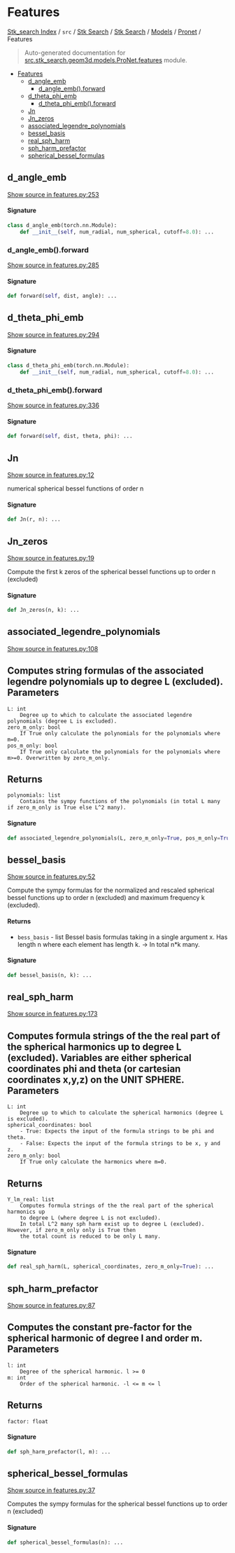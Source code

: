 # Features

[Stk_search Index](../../../../../README.md#stk_search-index) / `src` / [Stk Search](../../../index.md#stk-search) / [Stk Search](../../../index.md#stk-search) / [Models](../index.md#models) / [Pronet](./index.md#pronet) / Features

> Auto-generated documentation for [src.stk_search.geom3d.models.ProNet.features](https://github.com/mohammedazzouzi15/STK_search/blob/main/src/stk_search/geom3d/models/ProNet/features.py) module.

- [Features](#features)
  - [d_angle_emb](#d_angle_emb)
    - [d_angle_emb().forward](#d_angle_emb()forward)
  - [d_theta_phi_emb](#d_theta_phi_emb)
    - [d_theta_phi_emb().forward](#d_theta_phi_emb()forward)
  - [Jn](#jn)
  - [Jn_zeros](#jn_zeros)
  - [associated_legendre_polynomials](#associated_legendre_polynomials)
  - [bessel_basis](#bessel_basis)
  - [real_sph_harm](#real_sph_harm)
  - [sph_harm_prefactor](#sph_harm_prefactor)
  - [spherical_bessel_formulas](#spherical_bessel_formulas)

## d_angle_emb

[Show source in features.py:253](https://github.com/mohammedazzouzi15/STK_search/blob/main/src/stk_search/geom3d/models/ProNet/features.py#L253)

#### Signature

```python
class d_angle_emb(torch.nn.Module):
    def __init__(self, num_radial, num_spherical, cutoff=8.0): ...
```

### d_angle_emb().forward

[Show source in features.py:285](https://github.com/mohammedazzouzi15/STK_search/blob/main/src/stk_search/geom3d/models/ProNet/features.py#L285)

#### Signature

```python
def forward(self, dist, angle): ...
```



## d_theta_phi_emb

[Show source in features.py:294](https://github.com/mohammedazzouzi15/STK_search/blob/main/src/stk_search/geom3d/models/ProNet/features.py#L294)

#### Signature

```python
class d_theta_phi_emb(torch.nn.Module):
    def __init__(self, num_radial, num_spherical, cutoff=8.0): ...
```

### d_theta_phi_emb().forward

[Show source in features.py:336](https://github.com/mohammedazzouzi15/STK_search/blob/main/src/stk_search/geom3d/models/ProNet/features.py#L336)

#### Signature

```python
def forward(self, dist, theta, phi): ...
```



## Jn

[Show source in features.py:12](https://github.com/mohammedazzouzi15/STK_search/blob/main/src/stk_search/geom3d/models/ProNet/features.py#L12)

numerical spherical bessel functions of order n

#### Signature

```python
def Jn(r, n): ...
```



## Jn_zeros

[Show source in features.py:19](https://github.com/mohammedazzouzi15/STK_search/blob/main/src/stk_search/geom3d/models/ProNet/features.py#L19)

Compute the first k zeros of the spherical bessel functions up to order n (excluded)

#### Signature

```python
def Jn_zeros(n, k): ...
```



## associated_legendre_polynomials

[Show source in features.py:108](https://github.com/mohammedazzouzi15/STK_search/blob/main/src/stk_search/geom3d/models/ProNet/features.py#L108)

Computes string formulas of the associated legendre polynomials up to degree L (excluded).
Parameters
----------
    L: int
        Degree up to which to calculate the associated legendre polynomials (degree L is excluded).
    zero_m_only: bool
        If True only calculate the polynomials for the polynomials where m=0.
    pos_m_only: bool
        If True only calculate the polynomials for the polynomials where m>=0. Overwritten by zero_m_only.
Returns
-------
    polynomials: list
        Contains the sympy functions of the polynomials (in total L many if zero_m_only is True else L^2 many).

#### Signature

```python
def associated_legendre_polynomials(L, zero_m_only=True, pos_m_only=True): ...
```



## bessel_basis

[Show source in features.py:52](https://github.com/mohammedazzouzi15/STK_search/blob/main/src/stk_search/geom3d/models/ProNet/features.py#L52)

Compute the sympy formulas for the normalized and rescaled spherical bessel functions up to
order n (excluded) and maximum frequency k (excluded).

#### Returns

- `bess_basis` - list
    Bessel basis formulas taking in a single argument x.
    Has length n where each element has length k. -> In total n*k many.

#### Signature

```python
def bessel_basis(n, k): ...
```



## real_sph_harm

[Show source in features.py:173](https://github.com/mohammedazzouzi15/STK_search/blob/main/src/stk_search/geom3d/models/ProNet/features.py#L173)

Computes formula strings of the the real part of the spherical harmonics up to degree L (excluded).
Variables are either spherical coordinates phi and theta (or cartesian coordinates x,y,z) on the UNIT SPHERE.
Parameters
----------
    L: int
        Degree up to which to calculate the spherical harmonics (degree L is excluded).
    spherical_coordinates: bool
        - True: Expects the input of the formula strings to be phi and theta.
        - False: Expects the input of the formula strings to be x, y and z.
    zero_m_only: bool
        If True only calculate the harmonics where m=0.
Returns
-------
    Y_lm_real: list
        Computes formula strings of the the real part of the spherical harmonics up
        to degree L (where degree L is not excluded).
        In total L^2 many sph harm exist up to degree L (excluded). However, if zero_m_only only is True then
        the total count is reduced to be only L many.

#### Signature

```python
def real_sph_harm(L, spherical_coordinates, zero_m_only=True): ...
```



## sph_harm_prefactor

[Show source in features.py:87](https://github.com/mohammedazzouzi15/STK_search/blob/main/src/stk_search/geom3d/models/ProNet/features.py#L87)

Computes the constant pre-factor for the spherical harmonic of degree l and order m.
Parameters
----------
    l: int
        Degree of the spherical harmonic. l >= 0
    m: int
        Order of the spherical harmonic. -l <= m <= l
Returns
-------
    factor: float

#### Signature

```python
def sph_harm_prefactor(l, m): ...
```



## spherical_bessel_formulas

[Show source in features.py:37](https://github.com/mohammedazzouzi15/STK_search/blob/main/src/stk_search/geom3d/models/ProNet/features.py#L37)

Computes the sympy formulas for the spherical bessel functions up to order n (excluded)

#### Signature

```python
def spherical_bessel_formulas(n): ...
```